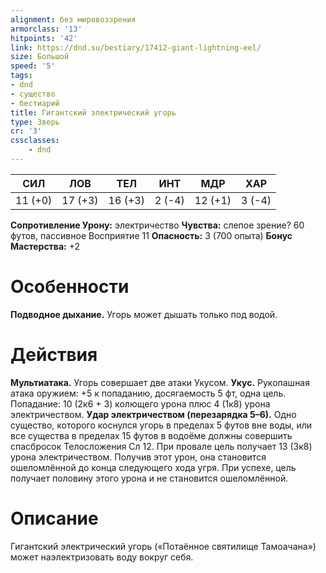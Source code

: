 ```yaml
---
alignment: без мировоззрения
armorclass: '13'
hitpoints: '42'
link: https://dnd.su/bestiary/17412-giant-lightning-eel/
size: Большой
speed: '5'
tags:
- dnd
- существо
- бестиарий
title: Гигантский электрический угорь
type: Зверь
cr: '3'
cssclasses:
    - dnd
---
```



| СИЛ | ЛОВ | ТЕЛ | ИНТ | МДР | ХАР |
|---|---|---|---|---|---|
| 11 (+0) | 17 (+3) | 16 (+3) | 2 (-4) | 12 (+1) | 3 (-4) |
**Сопротивление Урону:** электричество
**Чувства:** слепое зрение? 60 футов, пассивное Восприятие 11
**Опасность:** 3 (700 опыта)
**Бонус Мастерства:** +2


# Особенности
**Подводное дыхание.** Угорь может дышать только под водой.


# Действия
**Мультиатака.** Угорь совершает две атаки Укусом.
**Укус.** Рукопашная атака оружием: +5 к попаданию, досягаемость 5 фт, одна цель. Попадание: 10 (2к6 + 3) колющего урона плюс 4 (1к8) урона электричеством.
**Удар электричеством (перезарядка 5–6).** Одно существо, которого коснулся угорь в пределах 5 футов вне воды, или все существа в пределах 15 футов в водоёме должны совершить спасбросок Телосложения Сл 12. При провале цель получает 13 (3к8) урона электричеством. Получив этот урон, она становится ошеломлённой до конца следующего хода угря. При успехе, цель получает половину этого урона и не становится ошеломлённой.


# Описание
Гигантский электрический угорь («Потаённое святилище Тамоачана») может наэлектризовать воду вокруг себя.